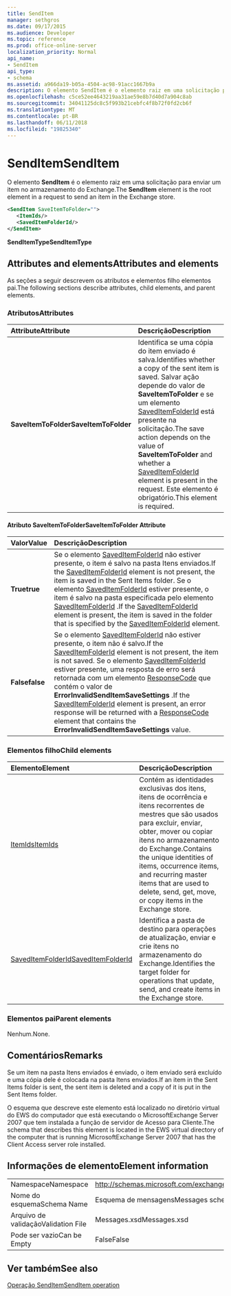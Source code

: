```yaml
---
title: SendItem
manager: sethgros
ms.date: 09/17/2015
ms.audience: Developer
ms.topic: reference
ms.prod: office-online-server
localization_priority: Normal
api_name:
- SendItem
api_type:
- schema
ms.assetid: a966da19-b05a-4504-ac98-91acc1667b9a
description: O elemento SendItem é o elemento raiz em uma solicitação para enviar um item no armazenamento do Exchange.
ms.openlocfilehash: c5ce52ee4643219aa31ae59e8b7d40d7a904c8ab
ms.sourcegitcommit: 34041125dc8c5f993b21cebfc4f8b72f0fd2cb6f
ms.translationtype: MT
ms.contentlocale: pt-BR
ms.lasthandoff: 06/11/2018
ms.locfileid: "19825340"
---
```

# <a name="senditem"></a><span data-ttu-id="ac150-103">SendItem</span><span class="sxs-lookup"><span data-stu-id="ac150-103">SendItem</span></span>

<span data-ttu-id="ac150-104">O elemento **SendItem** é o elemento raiz em uma solicitação para enviar um item no armazenamento do Exchange.</span><span class="sxs-lookup"><span data-stu-id="ac150-104">The **SendItem** element is the root element in a request to send an item in the Exchange store.</span></span> 
  
```xml
<SendItem SaveItemToFolder="">
   <ItemIds/>
   <SavedItemFolderId/>
</SendItem>
```

 <span data-ttu-id="ac150-105">**SendItemType**</span><span class="sxs-lookup"><span data-stu-id="ac150-105">**SendItemType**</span></span>
## <a name="attributes-and-elements"></a><span data-ttu-id="ac150-106">Attributes and elements</span><span class="sxs-lookup"><span data-stu-id="ac150-106">Attributes and elements</span></span>

<span data-ttu-id="ac150-107">As seções a seguir descrevem os atributos e elementos filho elementos pai.</span><span class="sxs-lookup"><span data-stu-id="ac150-107">The following sections describe attributes, child elements, and parent elements.</span></span>
  
### <a name="attributes"></a><span data-ttu-id="ac150-108">Atributos</span><span class="sxs-lookup"><span data-stu-id="ac150-108">Attributes</span></span>

|<span data-ttu-id="ac150-109">**Attribute**</span><span class="sxs-lookup"><span data-stu-id="ac150-109">**Attribute**</span></span>|<span data-ttu-id="ac150-110">**Descrição**</span><span class="sxs-lookup"><span data-stu-id="ac150-110">**Description**</span></span>|
|:-----|:-----|
|<span data-ttu-id="ac150-111">**SaveItemToFolder**</span><span class="sxs-lookup"><span data-stu-id="ac150-111">**SaveItemToFolder**</span></span> <br/> |<span data-ttu-id="ac150-112">Identifica se uma cópia do item enviado é salva.</span><span class="sxs-lookup"><span data-stu-id="ac150-112">Identifies whether a copy of the sent item is saved.</span></span> <span data-ttu-id="ac150-113">Salvar ação depende do valor de **SaveItemToFolder** e se um elemento [SavedItemFolderId](saveditemfolderid.md) está presente na solicitação.</span><span class="sxs-lookup"><span data-stu-id="ac150-113">The save action depends on the value of **SaveItemToFolder** and whether a [SavedItemFolderId](saveditemfolderid.md) element is present in the request.</span></span> <span data-ttu-id="ac150-114">Este elemento é obrigatório.</span><span class="sxs-lookup"><span data-stu-id="ac150-114">This element is required.</span></span>  <br/> |
   
#### <a name="saveitemtofolder-attribute"></a><span data-ttu-id="ac150-115">Atributo SaveItemToFolder</span><span class="sxs-lookup"><span data-stu-id="ac150-115">SaveItemToFolder Attribute</span></span>

|<span data-ttu-id="ac150-116">**Valor**</span><span class="sxs-lookup"><span data-stu-id="ac150-116">**Value**</span></span>|<span data-ttu-id="ac150-117">**Descrição**</span><span class="sxs-lookup"><span data-stu-id="ac150-117">**Description**</span></span>|
|:-----|:-----|
|<span data-ttu-id="ac150-118">**True**</span><span class="sxs-lookup"><span data-stu-id="ac150-118">**true**</span></span> <br/> |<span data-ttu-id="ac150-119">Se o elemento [SavedItemFolderId](saveditemfolderid.md) não estiver presente, o item é salvo na pasta Itens enviados.</span><span class="sxs-lookup"><span data-stu-id="ac150-119">If the [SavedItemFolderId](saveditemfolderid.md) element is not present, the item is saved in the Sent Items folder.</span></span> <span data-ttu-id="ac150-120">Se o elemento [SavedItemFolderId](saveditemfolderid.md) estiver presente, o item é salvo na pasta especificada pelo elemento [SavedItemFolderId](saveditemfolderid.md) .</span><span class="sxs-lookup"><span data-stu-id="ac150-120">If the [SavedItemFolderId](saveditemfolderid.md) element is present, the item is saved in the folder that is specified by the [SavedItemFolderId](saveditemfolderid.md) element.</span></span>  <br/> |
|<span data-ttu-id="ac150-121">**False**</span><span class="sxs-lookup"><span data-stu-id="ac150-121">**false**</span></span> <br/> |<span data-ttu-id="ac150-122">Se o elemento [SavedItemFolderId](saveditemfolderid.md) não estiver presente, o item não é salvo.</span><span class="sxs-lookup"><span data-stu-id="ac150-122">If the [SavedItemFolderId](saveditemfolderid.md) element is not present, the item is not saved.</span></span> <span data-ttu-id="ac150-123">Se o elemento [SavedItemFolderId](saveditemfolderid.md) estiver presente, uma resposta de erro será retornada com um elemento [ResponseCode](responsecode.md) que contém o valor de **ErrorInvalidSendItemSaveSettings** .</span><span class="sxs-lookup"><span data-stu-id="ac150-123">If the [SavedItemFolderId](saveditemfolderid.md) element is present, an error response will be returned with a [ResponseCode](responsecode.md) element that contains the **ErrorInvalidSendItemSaveSettings** value.</span></span>  <br/> |
   
### <a name="child-elements"></a><span data-ttu-id="ac150-124">Elementos filho</span><span class="sxs-lookup"><span data-stu-id="ac150-124">Child elements</span></span>

|<span data-ttu-id="ac150-125">**Elemento**</span><span class="sxs-lookup"><span data-stu-id="ac150-125">**Element**</span></span>|<span data-ttu-id="ac150-126">**Descrição**</span><span class="sxs-lookup"><span data-stu-id="ac150-126">**Description**</span></span>|
|:-----|:-----|
|[<span data-ttu-id="ac150-127">ItemIds</span><span class="sxs-lookup"><span data-stu-id="ac150-127">ItemIds</span></span>](itemids.md) <br/> |<span data-ttu-id="ac150-128">Contém as identidades exclusivas dos itens, itens de ocorrência e itens recorrentes de mestres que são usados para excluir, enviar, obter, mover ou copiar itens no armazenamento do Exchange.</span><span class="sxs-lookup"><span data-stu-id="ac150-128">Contains the unique identities of items, occurrence items, and recurring master items that are used to delete, send, get, move, or copy items in the Exchange store.</span></span>  <br/> |
|[<span data-ttu-id="ac150-129">SavedItemFolderId</span><span class="sxs-lookup"><span data-stu-id="ac150-129">SavedItemFolderId</span></span>](saveditemfolderid.md) <br/> |<span data-ttu-id="ac150-130">Identifica a pasta de destino para operações de atualização, enviar e crie itens no armazenamento do Exchange.</span><span class="sxs-lookup"><span data-stu-id="ac150-130">Identifies the target folder for operations that update, send, and create items in the Exchange store.</span></span>  <br/> |
   
### <a name="parent-elements"></a><span data-ttu-id="ac150-131">Elementos pai</span><span class="sxs-lookup"><span data-stu-id="ac150-131">Parent elements</span></span>

<span data-ttu-id="ac150-132">Nenhum.</span><span class="sxs-lookup"><span data-stu-id="ac150-132">None.</span></span>
  
## <a name="remarks"></a><span data-ttu-id="ac150-133">Comentários</span><span class="sxs-lookup"><span data-stu-id="ac150-133">Remarks</span></span>

<span data-ttu-id="ac150-134">Se um item na pasta Itens enviados é enviado, o item enviado será excluído e uma cópia dele é colocada na pasta Itens enviados.</span><span class="sxs-lookup"><span data-stu-id="ac150-134">If an item in the Sent Items folder is sent, the sent item is deleted and a copy of it is put in the Sent Items folder.</span></span>
  
<span data-ttu-id="ac150-135">O esquema que descreve este elemento está localizado no diretório virtual do EWS do computador que está executando o MicrosoftExchange Server 2007 que tem instalada a função de servidor de Acesso para Cliente.</span><span class="sxs-lookup"><span data-stu-id="ac150-135">The schema that describes this element is located in the EWS virtual directory of the computer that is running MicrosoftExchange Server 2007 that has the Client Access server role installed.</span></span>
  
## <a name="element-information"></a><span data-ttu-id="ac150-136">Informações de elemento</span><span class="sxs-lookup"><span data-stu-id="ac150-136">Element information</span></span>

|||
|:-----|:-----|
|<span data-ttu-id="ac150-137">Namespace</span><span class="sxs-lookup"><span data-stu-id="ac150-137">Namespace</span></span>  <br/> |http://schemas.microsoft.com/exchange/services/2006/messages  <br/> |
|<span data-ttu-id="ac150-138">Nome do esquema</span><span class="sxs-lookup"><span data-stu-id="ac150-138">Schema Name</span></span>  <br/> |<span data-ttu-id="ac150-139">Esquema de mensagens</span><span class="sxs-lookup"><span data-stu-id="ac150-139">Messages schema</span></span>  <br/> |
|<span data-ttu-id="ac150-140">Arquivo de validação</span><span class="sxs-lookup"><span data-stu-id="ac150-140">Validation File</span></span>  <br/> |<span data-ttu-id="ac150-141">Messages.xsd</span><span class="sxs-lookup"><span data-stu-id="ac150-141">Messages.xsd</span></span>  <br/> |
|<span data-ttu-id="ac150-142">Pode ser vazio</span><span class="sxs-lookup"><span data-stu-id="ac150-142">Can be Empty</span></span>  <br/> |<span data-ttu-id="ac150-143">False</span><span class="sxs-lookup"><span data-stu-id="ac150-143">False</span></span>  <br/> |
   
## <a name="see-also"></a><span data-ttu-id="ac150-144">Ver também</span><span class="sxs-lookup"><span data-stu-id="ac150-144">See also</span></span>



[<span data-ttu-id="ac150-145">Operação SendItem</span><span class="sxs-lookup"><span data-stu-id="ac150-145">SendItem operation</span></span>](senditem-operation.md)

